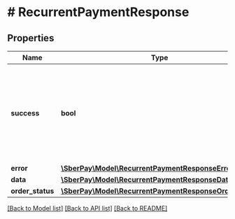 # # RecurrentPaymentResponse

## Properties

Name | Type | Description | Notes
------------ | ------------- | ------------- | -------------
**success** | **bool** | Признак, определяющий результат выполнения запроса. Возможны следующие значения:   * &#x60;true&#x60; &#x3D; истина;   * &#x60;false&#x60; &#x3D; ложь. |
**error** | [**\SberPay\Model\RecurrentPaymentResponseError**](RecurrentPaymentResponseError.md) |  | [optional]
**data** | [**\SberPay\Model\RecurrentPaymentResponseData**](RecurrentPaymentResponseData.md) |  | [optional]
**order_status** | [**\SberPay\Model\RecurrentPaymentResponseOrderStatus**](RecurrentPaymentResponseOrderStatus.md) |  | [optional]

[[Back to Model list]](../../README.md#models) [[Back to API list]](../../README.md#endpoints) [[Back to README]](../../README.md)
